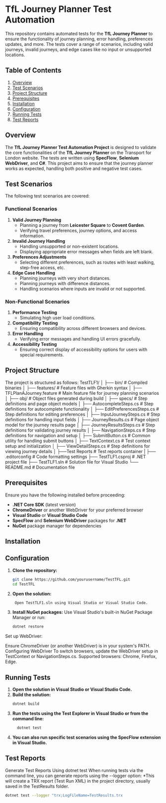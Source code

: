 
# TfL Journey Planner Test Automation

This repository contains automated tests for the **TfL Journey Planner** to ensure the functionality of journey planning, error handling, preferences updates, and more. The tests cover a range of scenarios, including valid journeys, invalid journeys, and edge cases like no input or unsupported locations.

## Table of Contents

1. [Overview](#overview)
2. [Test Scenarios](#test-scenarios)
3. [Project Structure](#project-structure)
4. [Prerequisites](#prerequisites)
5. [Installation](#installation)
6. [Configuration](#configuration)
7. [Running Tests](#running-tests)
8. [Test Reports](#test-reports)

## Overview

The **TfL Journey Planner Test Automation Project** is designed to validate the core functionalities of the **TfL Journey Planner** on the Transport for London website. The tests are written using **SpecFlow**, **Selenium WebDriver**, and **C#**. This project aims to ensure that the journey planner works as expected, handling both positive and negative test cases.

## Test Scenarios

The following test scenarios are covered:

### Functional Scenarios
1. **Valid Journey Planning**
   - Planning a journey from **Leicester Square** to **Covent Garden**.
   - Verifying travel preferences, journey options, and access information.
2. **Invalid Journey Handling**
   - Handling unsupported or non-existent locations.
   - Displaying appropriate error messages when fields are left blank.
3. **Preferences Adjustments**
   - Selecting different preferences, such as routes with least walking, step-free access, etc.
4. **Edge Case Handling**
   - Planning journeys with very short distances.
   - Planning journeys with difference distances.
   - Handling scenarios where inputs are invalid or not supported.

### Non-Functional Scenarios
1. **Performance Testing**
   - Simulating high user load conditions.
2. **Compatibility Testing**
   - Ensuring compatibility across different browsers and devices.
3. **Error Handling**
   - Verifying error messages and handling UI errors gracefully.
4. **Accessibility Testing**
   - Ensuring correct display of accessibility options for users with special requirements.

## Project Structure

The project is structured as follows:
TestTLF1/
│
├── bin/                                  # Compiled binaries
│
├── features/                             # Feature files with Gherkin syntax
│   ├── TFLPlanAJourney.feature           # Main feature file for journey planning scenarios
│
├── obj/                                  # Object files generated during build
│
├── specs/                                # Step definitions and page object models
│   ├── AutocompleteSteps.cs              # Step definitions for autocomplete functionality
│   ├── EditPreferencesSteps.cs           # Step definitions for editing preferences
│   ├── InputJourneySteps.cs              # Step definitions for handling input fields
│   ├── JourneyResults.cs                 # Page object model for the journey results page
│   ├── JourneyResultsSteps.cs            # Step definitions for validating journey results
│   ├── NavigationSteps.cs                # Step definitions for navigation and setup
│   ├── SubmitButton.cs                   # Common utility for handling submit buttons
│   ├── TextContext.cs                    # Test context setup and initialization
│   ├── ViewDetailSteps.cs                # Step definitions for viewing journey details
│
├──Test Reports						# Test reports container
 |
├── .editorconfig                         # Code formatting settings
├── TestTLF1.csproj                       # .NET project file
├── TestTLF1.sln                          # Solution file for Visual Studio
└── README.md                             # Documentation file



## Prerequisites

Ensure you have the following installed before proceeding:
- **.NET Core SDK** (latest version)
- **ChromeDriver** or another WebDriver for your preferred browser
- **Visual Studio** or **Visual Studio Code**
- **SpecFlow** and **Selenium WebDriver** packages for **.NET**
- **NuGet** package manager for dependencies

## Installation

## Configuration
1. **Clone the repository:**
	  ```bash
	  git clone https://github.com/yourusername/TestTFL.git
	  cd TestTFL
2. **Open the solution:**
	 ```bash    
	  Open TestTLF1.sln using Visual Studio or Visual Studio Code.
3. **Install NuGet packages:**
Use Visual Studio's built-in NuGet Package Manager or run:
	```bash
	dotnet restore
Set up WebDriver:

Ensure ChromeDriver (or another WebDriver) is in your system's PATH.
Configuring WebDriver
To switch browsers, update the WebDriver setup in TestContext or NavigationSteps.cs.
Supported browsers: Chrome, Firefox, Edge.

## Running Tests
 1. **Open the solution in Visual Studio or Visual Studio Code.**
 2. **Build the solution:**
	  ```bash
	  dotnet build
 3. **Run the tests using the Test Explorer in Visual Studio or from the command line:**
	 ```bash
	   dotnet test
 4.  **You can also run specific test scenarios using the SpecFlow extension in Visual Studio.**

## Test Reports
Generate Test Reports Using dotnet test
When running tests via the command line, you can generate reports using the --logger option:
*This will create a TRX report (Test Run XML) in the project directory, usually saved in the TestResults folder.
```bash
dotnet test --logger "trx;LogFileName=TestResults.trx
